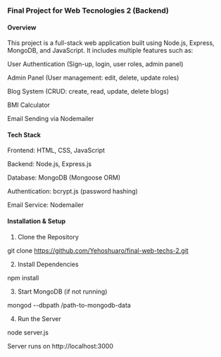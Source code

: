 ### Final Project for Web Tecnologies 2 (Backend)

#### Overview

This project is a full-stack web application built using Node.js, Express, MongoDB, and JavaScript. It includes multiple features such as:

User Authentication (Sign-up, login, user roles, admin panel)

Admin Panel (User management: edit, delete, update roles)

Blog System (CRUD: create, read, update, delete blogs)

BMI Calculator

Email Sending via Nodemailer

#### Tech Stack

Frontend: HTML, CSS, JavaScript

Backend: Node.js, Express.js

Database: MongoDB (Mongoose ORM)

Authentication: bcrypt.js (password hashing)

Email Service: Nodemailer

#### Installation & Setup

1. Clone the Repository

git clone https://github.com/Yehoshuaro/final-web-techs-2.git

2. Install Dependencies

npm install

3. Start MongoDB (if not running)

mongod --dbpath /path-to-mongodb-data

4. Run the Server

node server.js

Server runs on http://localhost:3000
